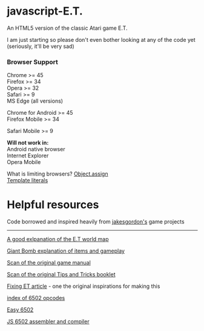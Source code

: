 javascript-E.T.
===============

An HTML5 version of the classic Atari game E.T. 


I am just starting so please don't even bother looking at any of the code yet (seriously, it'll be very sad)

### Browser Support

Chrome >= 45    
Firefox >= 34    
Opera >= 32    
Safari >= 9    
MS Edge (all versions)    

Chrome for Android >= 45    
Firefox Mobile >= 34    

Safari Mobile >= 9    

**Will not work in:**    
Android native browser    
Internet Explorer    
Opera Mobile

What is limiting browsers?
[Object.assign](https://developer.mozilla.org/en-US/docs/Web/JavaScript/Reference/Global_Objects/Object/assign)    
[Template literals](https://developer.mozilla.org/en-US/docs/Web/JavaScript/Reference/Template_literals)    


Helpful resources
=================

Code borrowed and inspired heavily from [jakesgordon's](https://github.com/jakesgordon) game projects

----

[A good exlpanation of the E.T world map](http://www.randomterrain.com/atari-2600-memories-et-map.html)

[Giant Bomb explanation of items and gameplay](http://www.giantbomb.com/et-the-extra-terrestrial/3030-21595/)

[Scan of the original game manual](http://www.digitpress.com/library/manuals/atari2600/et.pdf)

[Scan of the original Tips and Tricks booklet](http://www.digitpress.com/library/manuals/atari2600/et_tips.pdf)

[Fixing ET article](http://www.neocomputer.org/projects/et/) - one the original inspirations for making this

[index of 6502 opcodes](http://www.6502.org/tutorials/6502opcodes.html)

[Easy 6502](https://skilldrick.github.io/easy6502/)

[JS 6502 assembler and compiler](https://github.com/skilldrick/6502js)